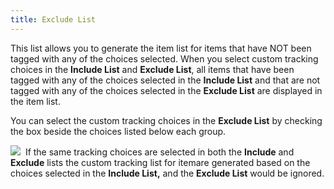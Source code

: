 ```yaml
---
title: Exclude List
---
```



This list allows you to generate the item list for items that have NOT  been tagged with any of the choices selected. When you select custom tracking  choices in the **Include List** and  **Exclude List**, all items that have  been tagged with any of the choices selected in the **Include 
 List** and that are not tagged with any of the choices selected in  the **Exclude List** are displayed  in the item list.


You can select the custom tracking choices in the **Exclude 
 List** by checking the box beside the choices listed below each group.


![]({{site.ct_baseurl}}/img/note.gif)  If  the same<font style="color: #ff0000;" color="#FF0000"> </font>tracking choices are selected in  both the **Include** and **Exclude**  lists the custom tracking list for itemare generated based on the choices  selected in the **Include List,** and  the **Exclude List** would be ignored.
